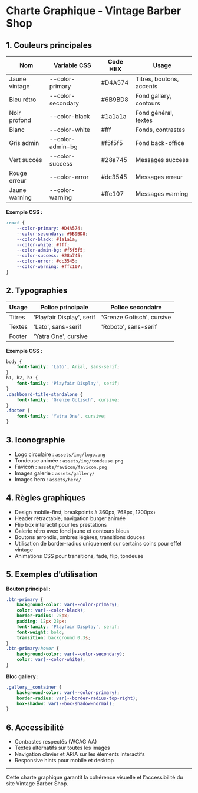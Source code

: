 # Charte Graphique - Vintage Barber Shop

## 1. Couleurs principales

| Nom           | Variable CSS         | Code HEX     | Usage                       |
|---------------|---------------------|--------------|-----------------------------|
| Jaune vintage | --color-primary     | #D4A574      | Titres, boutons, accents    |
| Bleu rétro    | --color-secondary   | #6B9BD8      | Fond gallery, contours      |
| Noir profond  | --color-black       | #1a1a1a      | Fond général, textes        |
| Blanc         | --color-white       | #fff         | Fonds, contrastes           |
| Gris admin    | --color-admin-bg    | #f5f5f5      | Fond back-office            |
| Vert succès   | --color-success     | #28a745      | Messages success            |
| Rouge erreur  | --color-error       | #dc3545      | Messages erreur             |
| Jaune warning | --color-warning     | #ffc107      | Messages warning            |

**Exemple CSS :**
```css
:root {
    --color-primary: #D4A574;
    --color-secondary: #6B9BD8;
    --color-black: #1a1a1a;
    --color-white: #fff;
    --color-admin-bg: #f5f5f5;
    --color-success: #28a745;
    --color-error: #dc3545;
    --color-warning: #ffc107;
}
```

## 2. Typographies

| Usage         | Police principale         | Police secondaire      |
|---------------|--------------------------|-----------------------|
| Titres        | 'Playfair Display', serif | 'Grenze Gotisch', cursive |
| Textes        | 'Lato', sans-serif        | 'Roboto', sans-serif  |
| Footer        | 'Yatra One', cursive      |                       |

**Exemple CSS :**
```css
body {
    font-family: 'Lato', Arial, sans-serif;
}
h1, h2, h3 {
    font-family: 'Playfair Display', serif;
}
.dashboard-title-standalone {
    font-family: 'Grenze Gotisch', cursive;
}
.footer {
    font-family: 'Yatra One', cursive;
}
```

## 3. Iconographie

- Logo circulaire : `assets/img/logo.png`
- Tondeuse animée : `assets/img/tondeuse.png`
- Favicon : `assets/favicon/favicon.png`
- Images galerie : `assets/gallery/`
- Images hero : `assets/hero/`

## 4. Règles graphiques

- Design mobile-first, breakpoints à 360px, 768px, 1200px+
- Header rétractable, navigation burger animée
- Flip box interactif pour les prestations
- Galerie rétro avec fond jaune et contours bleus
- Boutons arrondis, ombres légères, transitions douces
- Utilisation de border-radius uniquement sur certains coins pour effet vintage
- Animations CSS pour transitions, fade, flip, tondeuse

## 5. Exemples d’utilisation

**Bouton principal :**
```css
.btn-primary {
    background-color: var(--color-primary);
    color: var(--color-black);
    border-radius: 25px;
    padding: 12px 28px;
    font-family: 'Playfair Display', serif;
    font-weight: bold;
    transition: background 0.3s;
}
.btn-primary:hover {
    background-color: var(--color-secondary);
    color: var(--color-white);
}
```

**Bloc gallery :**
```css
.gallery__container {
    background-color: var(--color-primary);
    border-radius: var(--border-radius-top-right);
    box-shadow: var(--box-shadow-normal);
}
```

## 6. Accessibilité

- Contrastes respectés (WCAG AA)
- Textes alternatifs sur toutes les images
- Navigation clavier et ARIA sur les éléments interactifs
- Responsive hints pour mobile et desktop

---

Cette charte graphique garantit la cohérence visuelle et l’accessibilité du site Vintage Barber Shop.
